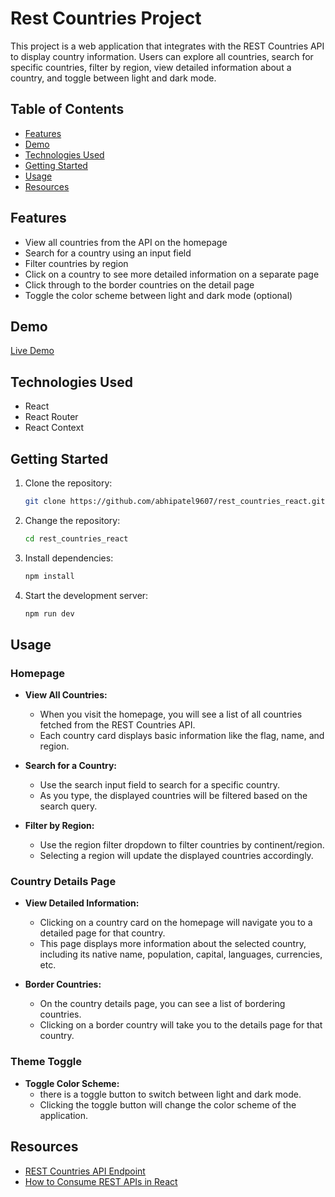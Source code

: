 # Rest Countries Project

This project is a web application that integrates with the REST Countries API to display country information. Users can explore all countries, search for specific countries, filter by region, view detailed information about a country, and toggle between light and dark mode.

## Table of Contents

- [Features](#features)
- [Demo](#demo)
- [Technologies Used](#technologies-used)
- [Getting Started](#getting-started)
- [Usage](#usage)
- [Resources](#resources)

## Features

- View all countries from the API on the homepage
- Search for a country using an input field
- Filter countries by region
- Click on a country to see more detailed information on a separate page
- Click through to the border countries on the detail page
- Toggle the color scheme between light and dark mode (optional)

## Demo

[Live Demo](https://rest-countries-react-abhishek.app)

## Technologies Used

- React
- React Router
- React Context

## Getting Started

1. Clone the repository:

   ```bash
   git clone https://github.com/abhipatel9607/rest_countries_react.git
   ```

2. Change the repository:

   ```bash
   cd rest_countries_react
   ```

3. Install dependencies:
   ```bash
   npm install
   ```
4. Start the development server:
   ```bash
   npm run dev
   ```

## Usage

### Homepage

- **View All Countries:**

  - When you visit the homepage, you will see a list of all countries fetched from the REST Countries API.
  - Each country card displays basic information like the flag, name, and region.

- **Search for a Country:**

  - Use the search input field to search for a specific country.
  - As you type, the displayed countries will be filtered based on the search query.

- **Filter by Region:**
  - Use the region filter dropdown to filter countries by continent/region.
  - Selecting a region will update the displayed countries accordingly.

### Country Details Page

- **View Detailed Information:**

  - Clicking on a country card on the homepage will navigate you to a detailed page for that country.
  - This page displays more information about the selected country, including its native name, population, capital, languages, currencies, etc.

- **Border Countries:**
  - On the country details page, you can see a list of bordering countries.
  - Clicking on a border country will take you to the details page for that country.

### Theme Toggle

- **Toggle Color Scheme:**
  - there is a toggle button to switch between light and dark mode.
  - Clicking the toggle button will change the color scheme of the application.

## Resources

- [REST Countries API Endpoint](https://restcountries.com/v3.1/all) <br>
- [How to Consume REST APIs in React](https://www.freecodecamp.org/news/how-to-consume-rest-apis-in-react/)
